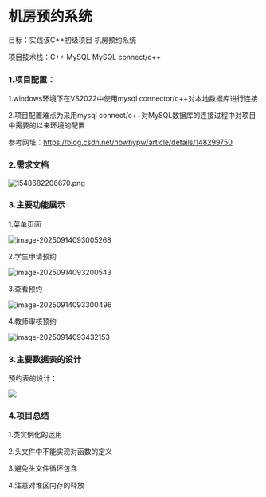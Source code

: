 # 机房预约系统
目标：实践该C++初级项目 机房预约系统

项目技术栈：C++ 	MySQL	 MySQL connect/c++  

### 1.项目配置：

1.windows环境下在VS2022中使用mysql connector/c++对本地数据库进行连接

2.项目配置难点为采用mysql connect/c++对MySQL数据库的连接过程中对项目中需要的以来环境的配置

参考网址：https://blog.csdn.net/hbwhypw/article/details/148299750

### 2.需求文档

![1548682206670.png](https://cdn.nlark.com/yuque/0/2025/png/49905757/1757575584836-704dd07c-51c0-49b5-8a15-b76f0653cca1.png?x-oss-process=image%2Fformat%2Cwebp)

### 3.主要功能展示

1.菜单页面

![image-20250914093005268](C:\Users\27694\AppData\Roaming\Typora\typora-user-images\image-20250914093005268.png)

2.学生申请预约

![image-20250914093200543](C:\Users\27694\AppData\Roaming\Typora\typora-user-images\image-20250914093200543.png)

3.查看预约

![image-20250914093300496](C:\Users\27694\AppData\Roaming\Typora\typora-user-images\image-20250914093300496.png)

4.教师审核预约

![image-20250914093432153](C:\Users\27694\AppData\Roaming\Typora\typora-user-images\image-20250914093432153.png)

### 3.主要数据表的设计

预约表的设计：

![](C:\Users\27694\AppData\Roaming\Typora\typora-user-images\image-20250914093608124.png)

### 4.项目总结

1.类实例化的运用

2.头文件中不能实现对函数的定义

3.避免头文件循环包含

4.注意对堆区内存的释放
